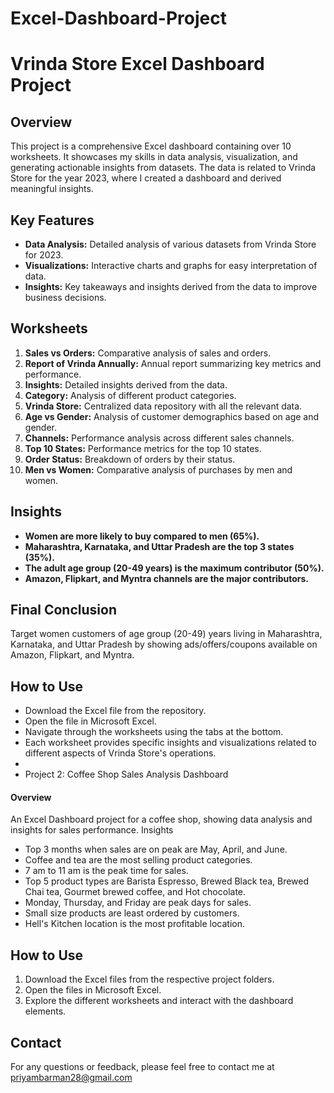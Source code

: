 # Excel-Dashboard-Project
# Vrinda Store Excel Dashboard Project

## Overview
This project is a comprehensive Excel dashboard containing over 10 worksheets. It showcases my skills in data analysis, visualization, and generating actionable insights from  datasets. The data is related to Vrinda Store for the year 2023, where I created a dashboard and derived meaningful insights.

## Key Features
- **Data Analysis:** Detailed analysis of various datasets from Vrinda Store for 2023.
- **Visualizations:** Interactive charts and graphs for easy interpretation of data.
- **Insights:** Key takeaways and insights derived from the data to improve business decisions.

## Worksheets
1. **Sales vs Orders:** Comparative analysis of sales and orders.
2. **Report of Vrinda Annually:** Annual report summarizing key metrics and performance.
3. **Insights:** Detailed insights derived from the data.
4. **Category:** Analysis of different product categories.
5. **Vrinda Store:** Centralized data repository with all the relevant data.
6. **Age vs Gender:** Analysis of customer demographics based on age and gender.
7. **Channels:** Performance analysis across different sales channels.
8. **Top 10 States:** Performance metrics for the top 10 states.
9. **Order Status:** Breakdown of orders by their status.
10. **Men vs Women:** Comparative analysis of purchases by men and women.

## Insights
- **Women are more likely to buy compared to men (65%).**
- **Maharashtra, Karnataka, and Uttar Pradesh are the top 3 states (35%).**
- **The adult age group (20-49 years) is the maximum contributor (50%).**
- **Amazon, Flipkart, and Myntra channels are the major contributors.**

## Final Conclusion
Target women customers of age group (20-49) years living in Maharashtra, Karnataka, and Uttar Pradesh by showing ads/offers/coupons available on Amazon, Flipkart, and Myntra.

## How to Use
- Download the Excel file from the repository.
- Open the file in Microsoft Excel.
- Navigate through the worksheets using the tabs at the bottom.
- Each worksheet provides specific insights and visualizations related to different aspects of Vrinda Store's operations.
- 
- Project 2: Coffee Shop Sales Analysis Dashboard

#### Overview
An Excel Dashboard project for a coffee shop, showing data analysis and insights for sales performance.
 Insights
- Top 3 months when sales are on peak are May, April, and June.
- Coffee and tea are the most selling product categories.
- 7 am to 11 am is the peak time for sales.
- Top 5 product types are Barista Espresso, Brewed Black tea, Brewed Chai tea, Gourmet brewed coffee, and Hot chocolate.
- Monday, Thursday, and Friday are peak days for sales.
- Small size products are least ordered by customers.
- Hell's Kitchen location is the most profitable location.

## How to Use
1. Download the Excel files from the respective project folders.
2. Open the files in Microsoft Excel.
3. Explore the different worksheets and interact with the dashboard elements.


## Contact
For any questions or feedback, please feel free to contact me at priyambarman28@gmail.com
